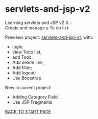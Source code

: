 # servlets-and-jsp-v2  
Learning servlets and JSP v2.0. :  
Create and manage a To do list:     

Previews project: [servlets-and-jsp-v1](https://github.com/FlorescuAndrei/servlets-and-jsp-v1.git), with:
  - login,  
  - view Todo list,  
  - add Todo.
  - Add delete link;  
  - Add filter;  
  - Add logout;  
  - Use Bootstrap.  


New in current project:   
 - Adding Category Field.  
 - Use JSP Fragments  
  
    
 [BACK TO START PAGE](https://github.com/FlorescuAndrei/Start.git) 
 
